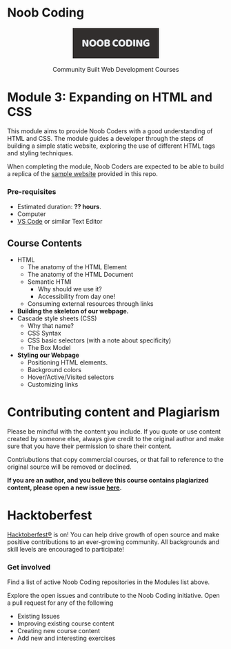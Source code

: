 #  Noob Coding

<p align="center">
  <img src="https://github.com/N0obCoding/Courses/blob/master/assets/NoobCoding-500x175.png?raw=true" width="200">
</p>
<p align="center">Community Built Web Development Courses</p>

# **Module 3:** Expanding on HTML and CSS
This module aims to provide Noob Coders with a good understanding of HTML and CSS. The module guides a developer through the steps of building a simple static website, exploring the use of different HTML tags and styling techniques.

When completing the module, Noob Coders are expected to be able to build a replica of the [sample website](https://github.com/N0obCoding/Expanding-on-HTML-and-CSS/tree/master/assets/website) provided in this repo.

### Pre-requisites
* Estimated duration: **?? hours**.
* Computer
* [VS Code](https://code.visualstudio.com/) or similar Text Editor

## Course Contents
* HTML
    * The anatomy of the HTML Element
    * The anatomy of the HTML Document
    * Semantic HTMl
        * Why should we use it?
        * Accessibility from day one!
    * Consuming external resources through links
* **Building the skeleton of our webpage.**
* Cascade style sheets (CSS)
    * Why that name?
    * CSS Syntax
    * CSS basic selectors (with a note about specificity)
    * The Box Model
* **Styling our Webpage**
    * Positioning HTML elements.
    * Background colors
    * Hover/Active/Visited selectors
    * Customizing links

# Contributing content and Plagiarism
Please be mindful with the content you include. If you quote or use content created by someone else, always give credit to the original author and make sure that you have their permission to share their content.

Contriubutions that copy commercial courses, or that fail to reference to the original source will be removed or declined.

**If you are an author, and you believe this course contains plagiarized content, please open a new issue [here](https://github.com/N0obCoding/Expanding-on-HTML-and-CSS/issues/new).**

# Hacktoberfest
[Hacktoberfest®](https://hacktoberfest.digitalocean.com/) is on! You can help drive growth of open source and make positive contributions to an ever-growing community. All backgrounds and skill levels are encouraged to participate!

### Get involved
Find a list of active Noob Coding repositories in the Modules list above.

Explore the open issues and contribute to the Noob Coding initiative.
Open a pull request for any of the following
* Existing Issues
* Improving existing course content
* Creating new course content
* Add new and interesting exercises

